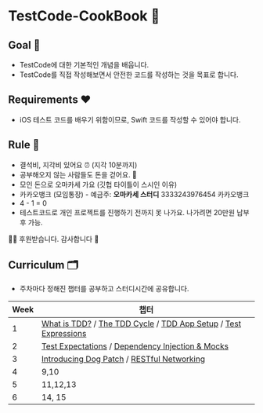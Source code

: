 # TestCode-CookBook 🍣 

## Goal 🌟

- TestCode에 대한 기본적인 개념을 배웁니다.
- TestCode를 직접 작성해보면서 안전한 코드를 작성하는 것을 목표로 합니다. 

## Requirements ❤️

- iOS 테스트 코드를 배우기 위함이므로, Swift 코드를 작성할 수 있어야 합니다. 

## Rule 📌

- 결석비, 지각비 있어요 ⏰ (지각 10분까지)
- 공부해오지 않는 사람들도 돈을 걷어요. 💸
- 모인 돈으로 오마카세 가요 (깃헙 타이틀이 스시인 이유)
- 카카오뱅크 (모임통장) - 예금주: **오마카세 스터디** 3333243976454 카카오뱅크
- 4 - 1 = 0
- 테스트코드로 개인 프로젝트를 진행하기 전까지 못 나가요. 나가려면 20만원 납부 후 가능.

🙇‍♀️ 후원받습니다. 감사합니다 🙇‍

## Curriculum 🗂

- 주차마다 정해진 챕터를 공부하고 스터디시간에 공유합니다. 

| Week  | 챕터                                                                  |
| ----- | -------------------------------------------------------------------- |
| 1     | [What is TDD?](https://www.raywenderlich.com/books/ios-test-driven-development-by-tutorials/v2.0/chapters/1-what-is-tdd) / [The TDD Cycle](https://www.raywenderlich.com/books/ios-test-driven-development-by-tutorials/v2.0/chapters/2-the-tdd-cycle) / [TDD App Setup](https://www.raywenderlich.com/books/ios-test-driven-development-by-tutorials/v2.0/chapters/3-tdd-app-setup)  / [Test Expressions](https://www.raywenderlich.com/books/ios-test-driven-development-by-tutorials/v2.0/chapters/4-test-expressions) |
| 2     | [Test Expectations](https://www.raywenderlich.com/books/ios-test-driven-development-by-tutorials/v2.0/chapters/5-test-expectations#toc-chapter-010-anchor-004) / [Dependency Injection & Mocks](https://www.raywenderlich.com/books/ios-test-driven-development-by-tutorials/v2.0/chapters/6-dependency-injection-mocks)            |
| 3     | [Introducing Dog Patch](https://www.raywenderlich.com/books/ios-test-driven-development-by-tutorials/v2.0/chapters/7-introducing-dog-patch) / [RESTful Networking](https://www.raywenderlich.com/books/ios-test-driven-development-by-tutorials/v2.0/chapters/8-restful-networking)                                                               |
| 4     | 9,10                                                                 |
| 5     | 11,12,13                                                             |
| 6     | 14, 15                                                               |
